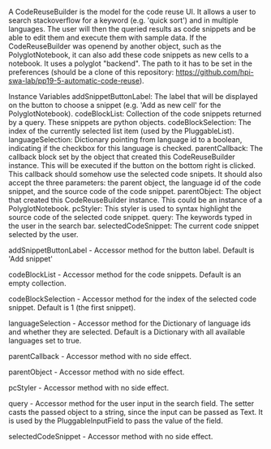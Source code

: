 A CodeReuseBuilder is the model for the code reuse UI. It allows a user to search stackoverflow for a keyword (e.g. 'quick sort') and in multiple languages.
The user will then the queried results as code snippets and be able to edit them and execute them with sample data.
If the CodeReuseBuilder was openend by another object, such as the PolyglotNotebook, it can also add these code snippets as new cells to a notebook.
It uses a polyglot "backend". The path to it has to be set in the preferences (should be a clone of this repository: https://github.com/hpi-swa-lab/pp19-5-automatic-code-reuse).

Instance Variables
	addSnippetButtonLabel:	The label that will be displayed on the button to choose a snippet (e.g. 'Add as new cell' for the PolyglotNotebook).
	codeBlockList:				Collection of the code snippets returned by a query. These snippets are python objects.
	codeBlockSelection:		The index of the currently selected list item (used by the PluggableList).
	languageSelection:			Dictionary pointing from language id to a boolean, indicating if the checkbox for this language is checked.
	parentCallback:				The callback block set by the object that created this CodeReuseBuilder instance. This will be executed if the button on the bottom right is clicked.
								This callback should somehow use the selected code snipets.
								It should also accept the three parameters: the parent object, the language id of the code snippet, and the source code of the code snippet.
	parentObject:				The object that created this CodeReuseBuilder instance. This could be an instance of a PolyglotNotebook.
	pcStyler:					This styler is used to syntax highlight the source code of the selected code snippet.
	query:						The keywords typed in the user in the search bar.
	selectedCodeSnippet:		The current code snippet selected by the user.

addSnippetButtonLabel
	- Accessor method for the button label. Default is 'Add snippet'

codeBlockList
	- Accessor method for the code snippets. Default is an empty collection.

codeBlockSelection
	- Accessor method for the index of the selected code snippet. Default is 1 (the first snippet).

languageSelection
	- Accessor method for the Dictionary of language ids and whether they are selected. Default is a Dictionary with all available languages set to true. 

parentCallback
	- Accessor method with no side effect.

parentObject
	- Accessor method with no side effect.

pcStyler
	- Accessor method with no side effect.

query
	- Accessor method for the user input in the search field. The setter casts the passed object to a string, since the input can be passed as Text. It is used by the PluggableInputField to pass the value of the field.

selectedCodeSnippet
	- Accessor method with no side effect.
